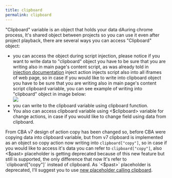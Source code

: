 ```yaml
---
title: clipboard
permalink: clipboard
---
```


"Clipboard" variable is an object that holds your data dAuring chrome process, It's shared object between projects so you can use it even after project playback, there are several ways you can access "Clipboard" object:
- you can access the object during script injection, please notice if you want to write data to "clipboard" object you have to be sure that you are writing also in main page's content script, as was already told in [injection documentation](/inject) inject action injects script also into all iframes of web page, so in case if you would like to write into clipboard object you have to be sure that you are writing also in main page's content script clipboard variable, you can see example of writing into "clipboard" object in image below:\
![](/images/clipboard-inject.jpg)
- you can write to the clipboard variable using clipboard function.
- You also can access clipboard variable using <$clipboard> variable for change actions, in case if you would like to change field using data from clipboard.

From CBA v7 design of action copy has been changed so, before CBA were copying data into clipboard variable, but from v7 clipboard is implemented as an object so copy action now writing into `clipboard["copy"]`, so in case if you would like to access it's data you can refer to `clipboard["copy"]`, also <$past> placeholder is getting deprecated because of this new feature but still is supported, the only difference that now It's refer to `clipboard["copy"]` instead of clipboard. As `<$past>` placeholder is deprecated, I'll suggest you to use [new placeholder calling clipboard](/change).